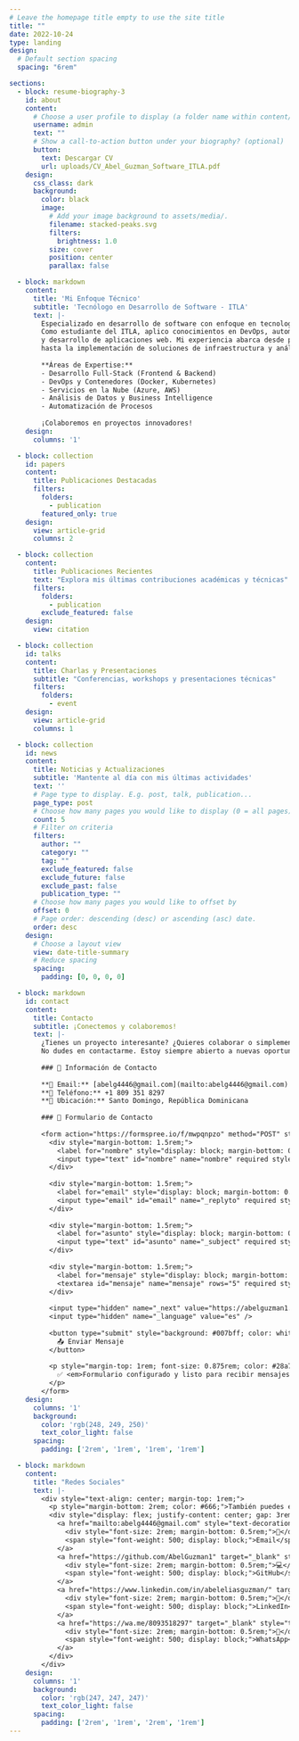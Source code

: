 ```yaml
---
# Leave the homepage title empty to use the site title
title: ""
date: 2022-10-24
type: landing
design:
  # Default section spacing
  spacing: "6rem"

sections:
  - block: resume-biography-3
    id: about
    content:
      # Choose a user profile to display (a folder name within content/authors/)
      username: admin
      text: ""
      # Show a call-to-action button under your biography? (optional)
      button:
        text: Descargar CV
        url: uploads/CV_Abel_Guzman_Software_ITLA.pdf
    design:
      css_class: dark
      background:
        color: black
        image:
          # Add your image background to assets/media/.
          filename: stacked-peaks.svg
          filters:
            brightness: 1.0
          size: cover
          position: center
          parallax: false

  - block: markdown
    content:
      title: 'Mi Enfoque Técnico'
      subtitle: 'Tecnólogo en Desarrollo de Software - ITLA'
      text: |-
        Especializado en desarrollo de software con enfoque en tecnologías modernas y metodologías ágiles.
        Como estudiante del ITLA, aplico conocimientos en DevOps, automatización, contenedores Docker,
        y desarrollo de aplicaciones web. Mi experiencia abarca desde programación en múltiples lenguajes
        hasta la implementación de soluciones de infraestructura y análisis de datos.
        
        **Áreas de Expertise:**
        - Desarrollo Full-Stack (Frontend & Backend)
        - DevOps y Contenedores (Docker, Kubernetes)
        - Servicios en la Nube (Azure, AWS)
        - Análisis de Datos y Business Intelligence
        - Automatización de Procesos
        
        ¡Colaboremos en proyectos innovadores! 
    design:
      columns: '1'

  - block: collection
    id: papers
    content:
      title: Publicaciones Destacadas
      filters:
        folders:
          - publication
        featured_only: true
    design:
      view: article-grid
      columns: 2

  - block: collection
    content:
      title: Publicaciones Recientes
      text: "Explora mis últimas contribuciones académicas y técnicas"
      filters:
        folders:
          - publication
        exclude_featured: false
    design:
      view: citation

  - block: collection
    id: talks
    content:
      title: Charlas y Presentaciones
      subtitle: "Conferencias, workshops y presentaciones técnicas"
      filters:
        folders:
          - event
    design:
      view: article-grid
      columns: 1

  - block: collection
    id: news
    content:
      title: Noticias y Actualizaciones
      subtitle: 'Mantente al día con mis últimas actividades'
      text: ''
      # Page type to display. E.g. post, talk, publication...
      page_type: post
      # Choose how many pages you would like to display (0 = all pages)
      count: 5
      # Filter on criteria
      filters:
        author: ""
        category: ""
        tag: ""
        exclude_featured: false
        exclude_future: false
        exclude_past: false
        publication_type: ""
      # Choose how many pages you would like to offset by
      offset: 0
      # Page order: descending (desc) or ascending (asc) date.
      order: desc
    design:
      # Choose a layout view
      view: date-title-summary
      # Reduce spacing
      spacing:
        padding: [0, 0, 0, 0]

  - block: markdown
    id: contact
    content:
      title: Contacto
      subtitle: ¡Conectemos y colaboremos!
      text: |-
        ¿Tienes un proyecto interesante? ¿Quieres colaborar o simplemente charlar sobre tecnología? 
        No dudes en contactarme. Estoy siempre abierto a nuevas oportunidades y conexiones profesionales.
        
        ### 📧 Información de Contacto
        
        **📧 Email:** [abelg4446@gmail.com](mailto:abelg4446@gmail.com)  
        **📱 Teléfono:** +1 809 351 8297  
        **📍 Ubicación:** Santo Domingo, República Dominicana
        
        ### 📝 Formulario de Contacto
        
        <form action="https://formspree.io/f/mwpqnpzo" method="POST" style="max-width: 600px; margin: 2rem auto; padding: 2rem; background: #f8f9fa; border-radius: 8px; box-shadow: 0 2px 10px rgba(0,0,0,0.1);">
          <div style="margin-bottom: 1.5rem;">
            <label for="nombre" style="display: block; margin-bottom: 0.5rem; font-weight: 600; color: #333;">Nombre completo *</label>
            <input type="text" id="nombre" name="nombre" required style="width: 100%; padding: 0.75rem; border: 1px solid #ddd; border-radius: 4px; font-size: 1rem; box-sizing: border-box;" />
          </div>
          
          <div style="margin-bottom: 1.5rem;">
            <label for="email" style="display: block; margin-bottom: 0.5rem; font-weight: 600; color: #333;">Email *</label>
            <input type="email" id="email" name="_replyto" required style="width: 100%; padding: 0.75rem; border: 1px solid #ddd; border-radius: 4px; font-size: 1rem; box-sizing: border-box;" />
          </div>
          
          <div style="margin-bottom: 1.5rem;">
            <label for="asunto" style="display: block; margin-bottom: 0.5rem; font-weight: 600; color: #333;">Asunto *</label>
            <input type="text" id="asunto" name="_subject" required style="width: 100%; padding: 0.75rem; border: 1px solid #ddd; border-radius: 4px; font-size: 1rem; box-sizing: border-box;" />
          </div>
          
          <div style="margin-bottom: 1.5rem;">
            <label for="mensaje" style="display: block; margin-bottom: 0.5rem; font-weight: 600; color: #333;">Mensaje *</label>
            <textarea id="mensaje" name="mensaje" rows="5" required style="width: 100%; padding: 0.75rem; border: 1px solid #ddd; border-radius: 4px; font-size: 1rem; resize: vertical; box-sizing: border-box;"></textarea>
          </div>
          
          <input type="hidden" name="_next" value="https://abelguzman1.github.io/darkneko.github.io/#contact" />
          <input type="hidden" name="_language" value="es" />
          
          <button type="submit" style="background: #007bff; color: white; padding: 0.75rem 2rem; border: none; border-radius: 4px; font-size: 1rem; font-weight: 600; cursor: pointer; transition: background 0.3s;" onmouseover="this.style.background='#0056b3'" onmouseout="this.style.background='#007bff'">
            📤 Enviar Mensaje
          </button>
          
          <p style="margin-top: 1rem; font-size: 0.875rem; color: #28a745; text-align: center;">
            ✅ <em>Formulario configurado y listo para recibir mensajes</em>
          </p>
        </form>
    design:
      columns: '1'
      background:
        color: 'rgb(248, 249, 250)'
        text_color_light: false
      spacing:
        padding: ['2rem', '1rem', '1rem', '1rem']

  - block: markdown
    content:
      title: "Redes Sociales"
      text: |-
        <div style="text-align: center; margin-top: 1rem;">
          <p style="margin-bottom: 2rem; color: #666;">También puedes encontrarme en:</p>
          <div style="display: flex; justify-content: center; gap: 3rem; margin-top: 1.5rem; flex-wrap: wrap;">
            <a href="mailto:abelg4446@gmail.com" style="text-decoration: none; color: #dc3545; text-align: center; display: block;">
              <div style="font-size: 2rem; margin-bottom: 0.5rem;">📧</div>
              <span style="font-weight: 500; display: block;">Email</span>
            </a>
            <a href="https://github.com/AbelGuzman1" target="_blank" style="text-decoration: none; color: #333; text-align: center; display: block;">
              <div style="font-size: 2rem; margin-bottom: 0.5rem;">💻</div>
              <span style="font-weight: 500; display: block;">GitHub</span>
            </a>
            <a href="https://www.linkedin.com/in/abeleliasguzman/" target="_blank" style="text-decoration: none; color: #0077b5; text-align: center; display: block;">
              <div style="font-size: 2rem; margin-bottom: 0.5rem;">💼</div>
              <span style="font-weight: 500; display: block;">LinkedIn</span>
            </a>
            <a href="https://wa.me/8093518297" target="_blank" style="text-decoration: none; color: #25d366; text-align: center; display: block;">
              <div style="font-size: 2rem; margin-bottom: 0.5rem;">📱</div>
              <span style="font-weight: 500; display: block;">WhatsApp</span>
            </a>
          </div>
        </div>
    design:
      columns: '1'
      background:
        color: 'rgb(247, 247, 247)'
        text_color_light: false
      spacing:
        padding: ['2rem', '1rem', '2rem', '1rem']
---
```

